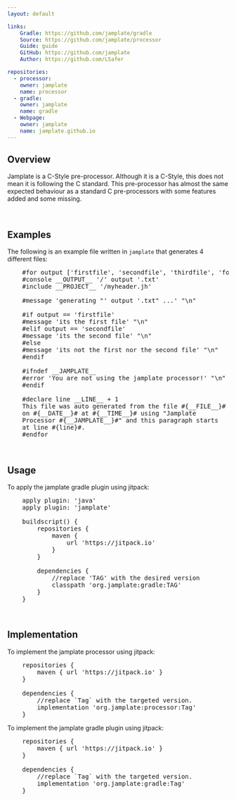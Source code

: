 ```yaml
---
layout: default

links:
    Gradle: https://github.com/jamplate/gradle
    Source: https://github.com/jamplate/processor
    Guide: guide
    GitHub: https://github.com/jamplate
    Author: https://github.com/LSafer

repositories:
  - processor:
    owner: jamplate
    name: processor
  - gradle:
    owner: jamplate
    name: gradle
  - Webpage:
    owner: jamplate
    name: jamplate.github.io
---
```


## Overview
Jamplate is a C-Style pre-processor. Although it is a C-Style, this does not mean it is
following the C standard. This pre-processor has almost the same expected behaviour as a
standard C pre-processors with some features added and some missing.

<br>

## Examples

The following is an example file written in `jamplate` that generates 4 different files:

<pre class="prettyprint">
	#for output ['firstfile', 'secondfile', 'thirdfile', 'forthfile']
	#console __OUTPUT__ '/' output '.txt'
	#include __PROJECT__ '/myheader.jh'

	#message 'generating "' output '.txt" ...' "\n"

	#if output == 'firstfile'
	#message 'its the first file' "\n"
	#elif output == 'secondfile'
	#message 'its the second file' "\n"
	#else
	#message 'its not the first nor the second file' "\n"
	#endif

	#ifndef __JAMPLATE__
	#error 'You are not using the jamplate processor!' "\n"
	#endif

	#declare line __LINE__ + 1
	This file was auto generated from the file #{__FILE__}# 
	on #{__DATE__}# at #{__TIME__}# using "Jamplate 
	Processor #{__JAMPLATE__}#" and this paragraph starts 
	at line #{line}#.
	#endfor
</pre>

<br>

## Usage

To apply the jamplate gradle plugin using jitpack:

<pre class="prettyprint">
	apply plugin: 'java'
	apply plugin: 'jamplate'

	buildscript() {
		repositories {
			maven {
				url 'https://jitpack.io'
			}
		}

		dependencies {
			//replace 'TAG' with the desired version
			classpath 'org.jamplate:gradle:TAG'
		}
	}
</pre>

<br>

## Implementation

To implement the jamplate processor using jitpack:

<pre class="prettyprint">
	repositories {
		maven { url 'https://jitpack.io' }
	}

	dependencies {
		//replace `Tag` with the targeted version.
		implementation 'org.jamplate:processor:Tag'
	}
</pre>

To implement the jamplate gradle plugin using jitpack:

<pre class="prettyprint">
	repositories {
		maven { url 'https://jitpack.io' }
	}

	dependencies {
		//replace `Tag` with the targeted version.
		implementation 'org.jamplate:gradle:Tag'
	}
</pre>
